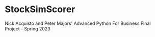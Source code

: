 # StockSimScorer
Nick Acquisto and Peter Majors' Advanced Python For Business Final Project - Spring 2023
